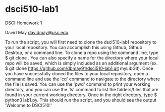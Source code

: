 # dsci510-lab1
DSCI Homework 1

David May
davidmay@usc.edu

To run the script, you will first need to clone the dsci510-lab1 repository to your local repository. You can accomplish this using Github, Github Desktop, or a command line. To clone a repo using the command line, type $ git clone <url>. You can also specify a name for the directory where your local repo will be saved, which is simply included as an additional argument (ex. $ git clone https://github.com/dbmay91/dsci510-lab1.git myLibGit). Once you have successfully cloned the files to your local repository, open a command line and use the 'cd' command to navigate to the directory where the file is saved. You can use the 'pwd' command to print your working directory, and you can use the 'ls' command to list the folders/files that are found in your current working directory. Once in the right directory, type $ python3 lab1.py. This should run the script, and you should see the output 'Welcome to DSCI510!'

